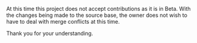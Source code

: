 At this time this project does not accept contributions as it is in Beta.  With the changes being made to the source base, the owner does not wish to have to deal with merge conflicts at this time.

Thank you for your understanding.
